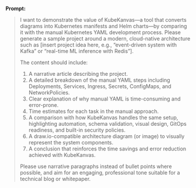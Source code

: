 
**Prompt:**

> I want to demonstrate the value of KubeKanvas—a tool that converts diagrams into Kubernetes manifests and Helm charts—by comparing it with the manual Kubernetes YAML development process. Please generate a sample project around a modern, cloud-native architecture such as \[insert project idea here, e.g., “event-driven system with Kafka” or “real-time ML inference with Redis”].
>
> The content should include:
>
> 1. A narrative article describing the project.
> 2. A detailed breakdown of the manual YAML steps including Deployments, Services, Ingress, Secrets, ConfigMaps, and NetworkPolicies.
> 3. Clear explanation of why manual YAML is time-consuming and error-prone.
> 4. Time estimates for each task in the manual approach.
> 5. A comparison with how KubeKanvas handles the same setup, highlighting automation, schema validation, visual design, GitOps readiness, and built-in security policies.
> 6. A draw\.io-compatible architecture diagram (or image) to visually represent the system components.
> 7. A conclusion that reinforces the time savings and error reduction achieved with KubeKanvas.
>
> Please use narrative paragraphs instead of bullet points where possible, and aim for an engaging, professional tone suitable for a technical blog or whitepaper.
